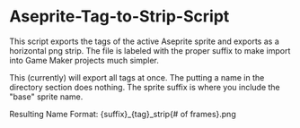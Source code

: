 # Aseprite-Tag-to-Strip-Script
This script exports the tags of the active Aseprite sprite and exports as a horizontal png strip. The file is labeled with the proper suffix to make import into Game Maker projects much simpler.

This (currently) will export all tags at once.
The putting a name in the directory section does nothing. The sprite suffix is where you include the "base" sprite name.

Resulting Name Format:
{suffix}_{tag}_strip{# of frames}.png
